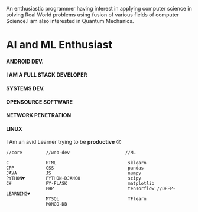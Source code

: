 An enthusiastic programmer having interest in applying computer science in solving Real World problems using fusion of various fields
of computer Science.I am also interested in Quantum Mechanics.

# AI and ML Enthusiast
#### ANDROID DEV.
#### I AM A FULL STACK DEVELOPER
#### SYSTEMS DEV.
#### OPENSOURCE SOFTWARE
#### NETWORK PENETRATION
#### LINUX 
I Am an avid Learner trying to be **productive**  :worried:
```
//core         //web-dev                     //ML

C              HTML                           sklearn
CPP            CSS                            pandas
JAVA           JS                             numpy
PYTHON♥        PYTHON-DJANGO                  scipy
C#             PY-FLASK                       matplotlib
               PHP                            tensorflow //DEEP-LEARNING♥
               MYSQL                          TFlearn
               MONGO-DB                       
```

